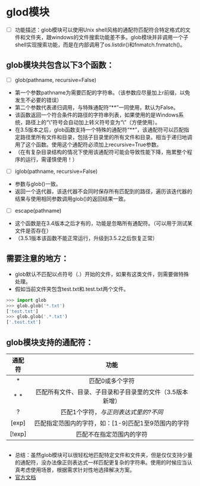 # glod模块


- [ ] 功能描述：glob模块可以使用Unix shell风格的通配符匹配符合特定格式的文件和文件夹，跟windows的文件搜索功能差不多。glob模块并非调用一个子shell实现搜索功能，而是在内部调用了os.listdir()和fnmatch.fnmatch()。


## glob模块共包含以下3个函数：


- [ ] glob(pathname, recursive=False)
- 第一个参数pathname为需要匹配的字符串。（该参数应尽量加上r前缀，以免发生不必要的错误）
- 第二个参数代表递归调用，与特殊通配符“**”一同使用，默认为False。
- 该函数返回一个符合条件的路径的字符串列表，如果使用的是Windows系统，路径上的“\”符号会自动加上转义符号变为“\\”（方便使用）。
- 在3.5版本之后，glob函数支持一个特殊的通配符“**”，该通配符可以匹配指定路径里所有文件和目录，包括子目录里的所有文件和目录。相当于递归地调用了这个函数。使用这个通配符必须加上recursive=True参数。
- （在有复杂目录结构的情况下使用该通配符可能会导致性能下降，拖累整个程序的运行，需谨慎使用！）
- [ ] iglob(pathname, recursive=False)
- 参数与glob()一致。
- 返回一个迭代器，该迭代器不会同时保存所有匹配到的路径，遍历该迭代器的结果与使用相同参数调用glob()的返回结果一致。
- [ ] escape(pathname)
- 这个函数是在3.4版本之后才有的，功能是忽略所有通配符。（可以用于测试某文件是否存在）
- （3.5.1版本该函数不能正常运行，升级到3.5.2之后恢复正常）


## 需要注意的地方：


- glob默认不匹配以点符号（.）开始的文件，如果有这类文件，则需要做特殊处理。
- 假如当前文件夹包含test.txt和.test.txt两个文件。

```python
>>> import glob
>>> glob.glob('*.txt')
['test.txt']
>>> glob.glob('.*.txt')
['.test.txt']
```

## glob模块支持的通配符：

| 通配符 |                           功能                            |
| :----: | :-------------------------------------------------------: |
|   *    |                      匹配0或多个字符                      |
|  * *   | 匹配所有文件、目录、子目录和子目录里的文件（3.5版本新增） |
|   ?    |           匹配1个字符，*与正则表达式里的?不同*            |
| [exp]  |    匹配指定范围内的字符，如：[1-9]匹配1至9范围内的字符    |
| [!exp] |                 匹配不在指定范围内的字符                  |


## 
- 总结：虽然glob模块可以很轻松地匹配特定文件和文件夹，但是仅仅支持少量的通配符，没办法像正则表达式一样匹配更复杂的字符串。使用的时候应当认真考虑使用场景，根据需求针对性地选择解决方案。
- [官方文档](https://docs.python.org/3.5/library/glob.html#module-glob)

